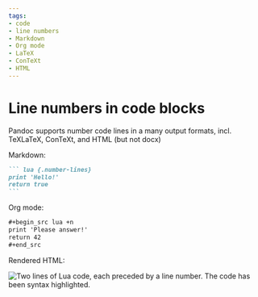 ```yaml
---
tags:
- code
- line numbers
- Markdown
- Org mode
- LaTeX
- ConTeXt
- HTML
---
```


# Line numbers in code blocks

Pandoc supports number code lines in a many output formats, incl. TeXLaTeX,
ConTeXt, and HTML (but not docx)

Markdown:

```` markdown
``` lua {.number-lines}
print 'Hello!'
return true
```
````

Org mode:

``` org
#+begin_src lua +n
print 'Please answer!'
return 42
#+end_src
```

Rendered HTML:

![Two lines of Lua code, each preceded by a line number. The code has been
syntax highlighted.](108-line-numbers.png) <!-- not a figure -->
